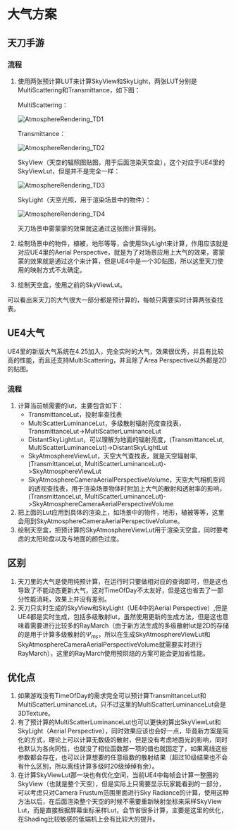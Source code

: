 # 大气方案

## 天刀手游

### 流程

1. 使用两张预计算LUT来计算SkyView和SkyLight，两张LUT分别是MultiScattering和Transmittance，如下图：

   MultiScattering：

   ![AtmosphereRendering_TD1](E:\Development\UEProj\UnrealShaders\RenderPictures\SkyAtmosphereRendering\AtmosphereRendering_TD1.png)

   Transmittance：

   ![AtmosphereRendering_TD2](E:\Development\UEProj\UnrealShaders\RenderPictures\SkyAtmosphereRendering\AtmosphereRendering_TD2.png)

   SkyView（天空的辐照图贴图，用于后面渲染天空盒），这个对应于UE4里的SkyViewLut，但是并不是完全一样：

   ![AtmosphereRendering_TD3](E:\Development\UEProj\UnrealShaders\RenderPictures\SkyAtmosphereRendering\AtmosphereRendering_TD3.png)

   SkyLight（天空光照，用于渲染场景中的物件）：

   ![AtmosphereRendering_TD4](E:\Development\UEProj\UnrealShaders\RenderPictures\SkyAtmosphereRendering\AtmosphereRendering_TD4.png)

   天刀场景中雾蒙蒙的效果就这通过这张图计算得到。

2. 绘制场景中的物件，植被，地形等等，会使用SkyLight来计算，作用应该就是对应UE4里的Aerial Perspective，就是为了对场景应用上大气的效果，雾蒙蒙的效果就是通过这个来计算，但是UE4中是一个3D贴图，所以这里天刀使用的映射方式不太确定。

3. 绘制天空盒，使用之前的SkyViewLut。

可以看出来天刀的大气很大一部分都是预计算的，每帧只需要实时计算两张查找表。

## UE4大气

UE4里的新版大气系统在4.25加入，完全实时的大气，效果很优秀，并且有比较高的性能，而且还支持MultiScattering，并且除了Area Perspective以外都是2D的贴图。

### 流程

1. 计算当前帧需要的lut，主要包含如下：
   * TransmittanceLut，投射率查找表
   * MultiScatterLuminanceLut，多级散射辐射亮度查找表，TransmittanceLut->MultiScatterLuminanceLut
   * DistantSkyLightLut，可以理解为地面的辐射亮度，(TransmittanceLut, MultiScatterLuminanceLut)->DistantSkyLightLut
   * SkyAtmosphereViewLut，天空大气查找表，就是天空辐射率, (TransmittanceLut, MultiScatterLuminanceLut)->SkyAtmosphereViewLut
   * SkyAtmosphereCameraAerialPerspectiveVolume，天空大气相机空间的透视查找表，用于渲染场景物体时附加上大气的散射和透射率的影响，(TransmittanceLut, MultiScatterLuminanceLut)->SkyAtmosphereCameraAerialPerspectiveVolume
2. 把上面的Lut应用到具体的渲染上，如场景中的物件，地形，植被等等，这里会用到SkyAtmosphereCameraAerialPerspectiveVolume。
3. 绘制天空盒，把预计算的SkyAtmosphereViewLut用于渲染天空盒，同时要考虑的太阳轮盘以及与地面的颜色过度。



## 区别

1. 天刀里的大气是使用纯预计算，在运行时只要做相对应的查询即可，但是这也导致了不能动态更新大气，这对TimeOfDay不太友好，但是这也省去了一部分性能消耗，效果上并没有差别。
2. 天刀只实时生成的SkyView和SkyLight（UE4中的Aerial Perspective）,但是UE4都是实时生成，包括多级散射lut，虽然使用更新的生成方法，但是这也意味着需要进行比较多的RayMarch（由于新方法生成的多级散射lut是2D的存储的是用于计算多级散射的$\Psi_{ms}$，所以在生成SkyAtmosphereViewLut和SkyAtmosphereCameraAerialPerspectiveVolume就需要实时进行RayMarch），这里的RayMarch使用预烘焙的方案可能会更加省性能。

## 优化点

1. 如果游戏没有TimeOfDay的需求完全可以预计算TransmittanceLut和MultiScatterLuminanceLut，只不过这里的MultiScatterLuminanceLut会是3DTexture。
2. 有了预计算的MultiScatterLuminanceLut也可以更快的算出SkyViewLut和SkyLight（Aerial Perspective），同时效果应该也会好一点，毕竟新方案是简化的方式，理论上可以计算无数级的散射，但是没有考虑地面光的影响，同时也默认为各向同性，也就没了相位函数那一项的值也就固定了，如果离线这些参数都会存在，也可以计算想要的任意级数的散射结果（超过10级结果也不会有什么区别，所以离线计算多级时20级绰绰有余）。
3. 在计算SkyViewLut那一块也有优化空间，当前UE4中每帧会计算一整圈的SkyView（也就是整个天空），但是实际上只需要显示玩家能看到的一部分，可以考虑只对Camera Frustum范围里面进行Sky Radiance的计算，使用这种方法以后，在后面渲染整个天空的时候不需要重新映射坐标来采样SkyView Lut，而是直接根据屏幕坐标采样Lut，会节省很多计算，主要是这里的优化，在Shading比较敏感的低端机上会有比较大的提升。